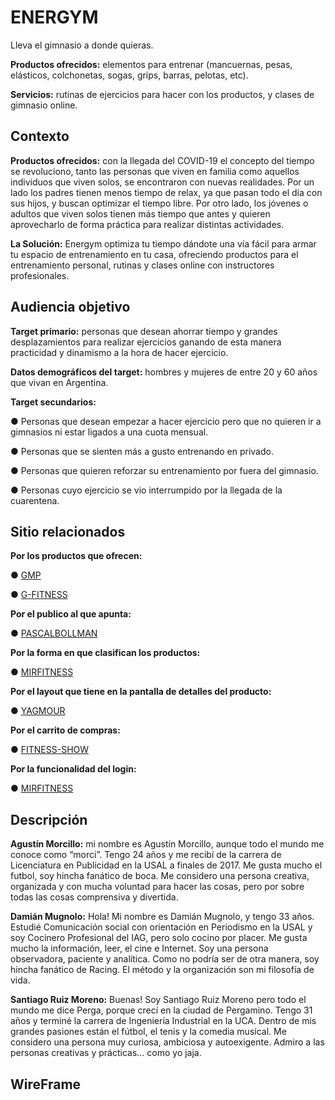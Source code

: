 # ENERGYM

Lleva el gimnasio a donde quieras.

**Productos ofrecidos:** elementos para entrenar (mancuernas, pesas, elásticos, colchonetas, sogas, grips, barras, pelotas, etc).

**Servicios:** rutinas de ejercicios para hacer con los productos, y clases de gimnasio online.

## Contexto

**Productos ofrecidos:** con la llegada del COVID-19 el concepto del tiempo se revoluciono, tanto las personas que viven en familia como aquellos individuos que viven solos, se encontraron con nuevas realidades. Por un lado los padres tienen menos tiempo de relax, ya que pasan todo el día con sus hijos,  y buscan optimizar el tiempo libre. Por otro lado, los jóvenes o adultos que viven solos tienen más tiempo que antes y quieren aprovecharlo de forma práctica para realizar distintas actividades.

**La Solución:** Energym optimiza tu tiempo dándote una vía fácil para armar tu espacio de entrenamiento en tu casa, ofreciendo productos para el entrenamiento personal, rutinas y clases online con instructores profesionales.

## Audiencia objetivo

**Target primario:** personas que desean ahorrar tiempo y grandes desplazamientos para realizar ejercicios ganando de esta manera practicidad y dinamismo a la hora de hacer ejercicio.

**Datos demográficos del target:** hombres y mujeres de entre 20 y 60 años que vivan en Argentina.


**Target secundarios:**

●   Personas que desean empezar a hacer ejercicio pero que no quieren ir a gimnasios ni estar ligados a una cuota mensual.

●   Personas que se sienten más a gusto entrenando en privado.

●     Personas que quieren reforzar su entrenamiento por fuera del gimnasio.

●    Personas cuyo ejercicio se vio interrumpido por la llegada de la cuarentena.

## Sitio relacionados

**Por los productos que ofrecen:**

● [GMP](https://www.gmp.com.ar/)

● [G-FITNESS](https://tienda.gfitness.com.ar/shop/category/entrena-en-casa-38/page/1)

**Por el publico al que apunta:**

● [PASCALBOLLMAN](http://www.pascalbollmann.ch/de/)

**Por la forma en que clasifican los productos:**

● [MIRFITNESS](https://mirfitness.com.ar/categoria-producto/accesorios/)

**Por el layout que tiene en la pantalla de detalles del producto:**

● [YAGMOUR](https://www.yagmour.com.ar/pantalon-de-sintetico-millie/p)

**Por el carrito de compras:**

● [FITNESS-SHOW](https://www.fitness-show.com.ar/)

**Por la funcionalidad del login:**

● [MIRFITNESS](https://mirfitness.com.ar/)


## Descripción

**Agustín Morcillo:** mi nombre es Agustín Morcillo, aunque todo el mundo me conoce como “morci”. Tengo 24 años y me recibí de la carrera de Licenciatura en Publicidad en la USAL a finales de 2017. Me gusta mucho el futbol, soy hincha fanático de boca. Me considero una persona creativa, organizada y con mucha voluntad para hacer las cosas, pero por sobre todas las cosas comprensiva y divertida.

**Damián Mugnolo:** Hola! Mi nombre es Damián Mugnolo, y tengo 33 años. Estudié Comunicación social con orientación en Periodismo en la USAL y soy Cocinero Profesional del IAG, pero solo cocino por placer. Me gusta mucho la información, leer, el cine e Internet. Soy una persona observadora, paciente y analítica. Como no podría ser de otra manera, soy hincha fanático de Racing. El método y la organización son mi filosofía de vida. 

**Santiago Ruiz Moreno:** Buenas! Soy Santiago Ruiz Moreno pero todo el mundo me dice Perga, porque crecí en la ciudad de Pergamino. Tengo 31 años y terminé la carrera de Ingeniería Industrial en la UCA. Dentro de mis grandes pasiones están el fútbol, el tenis y la comedia musical. Me considero una persona muy curiosa, ambiciosa y autoexigente. Admiro a las personas creativas y prácticas… como yo jaja.


## WireFrame
